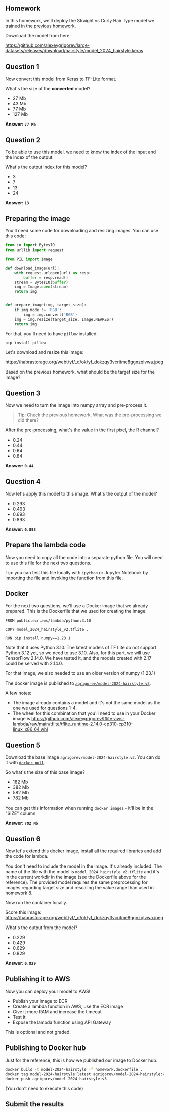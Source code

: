 ## Homework

In this homework, we'll deploy the Straight vs Curly Hair Type model we trained in the
[previous homework](../08-deep-learning/homework.md).

Download the model from here:

https://github.com/alexeygrigorev/large-datasets/releases/download/hairstyle/model_2024_hairstyle.keras



## Question 1

Now convert this model from Keras to TF-Lite format.

What's the size of the **converted** model?

* 27 Mb
* 43 Mb
* 77 Mb
* 127 Mb

**Answer: `77 Mb`**


## Question 2

To be able to use this model, we need to know the index of the input and
the index of the output.

What's the output index for this model?

* 3
* 7
* 13
* 24

**Answer: `13`**


## Preparing the image

You'll need some code for downloading and resizing images. You can use
this code:

```python
from io import BytesIO
from urllib import request

from PIL import Image

def download_image(url):
    with request.urlopen(url) as resp:
        buffer = resp.read()
    stream = BytesIO(buffer)
    img = Image.open(stream)
    return img


def prepare_image(img, target_size):
    if img.mode != 'RGB':
        img = img.convert('RGB')
    img = img.resize(target_size, Image.NEAREST)
    return img
```

For that, you'll need to have `pillow` installed:

```bash
pip install pillow
```

Let's download and resize this image:

https://habrastorage.org/webt/yf/_d/ok/yf_dokzqy3vcritme8ggnzqlvwa.jpeg

Based on the previous homework, what should be the target size for the image?


## Question 3

Now we need to turn the image into numpy array and pre-process it.

> Tip: Check the previous homework. What was the pre-processing
> we did there?

After the pre-processing, what's the value in the first pixel, the R channel?

* 0.24
* 0.44
* 0.64
* 0.84

**Answer: `0.44`**


## Question 4

Now let's apply this model to this image. What's the output of the model?

* 0.293
* 0.493
* 0.693
* 0.893

**Answer: `0.893`**


## Prepare the lambda code

Now you need to copy all the code into a separate python file. You will
need to use this file for the next two questions.

Tip: you can test this file locally with `ipython` or Jupyter Notebook
by importing the file and invoking the function from this file.


## Docker

For the next two questions, we'll use a Docker image that we already
prepared. This is the Dockerfile that we used for creating the image:

```docker
FROM public.ecr.aws/lambda/python:3.10

COPY model_2024_hairstyle_v2.tflite .

RUN pip install numpy==1.23.1
```

Note that it uses Python 3.10. The latest models of TF Lite
do not support Python 3.12 yet, so we need to use 3.10. Also,
for this part, we will use TensorFlow 2.14.0. We have tested
it, and the models created with 2.17 could be served with 2.14.0.

For that image, we also needed to use an older version of numpy
(1.23.1)

The docker image is published to [`agrigorev/model-2024-hairstyle:v3`](https://hub.docker.com/r/agrigorev/model-2024-hairstyle/tags).

A few notes:

* The image already contains a model and it's not the same model
  as the one we used for questions 1-4.
* The wheel for this combination that you'll need to use in your Docker image is https://github.com/alexeygrigorev/tflite-aws-lambda/raw/main/tflite/tflite_runtime-2.14.0-cp310-cp310-linux_x86_64.whl


## Question 5

Download the base image `agrigorev/model-2024-hairstyle:v3`. You can do it with [`docker pull`](https://docs.docker.com/engine/reference/commandline/pull/).

So what's the size of this base image?

* 182 Mb
* 382 Mb
* 582 Mb
* 782 Mb

You can get this information when running `docker images` - it'll be in the "SIZE" column.

**Answer: `782 Mb`**


## Question 6

Now let's extend this docker image, install all the required libraries
and add the code for lambda.

You don't need to include the model in the image. It's already included.
The name of the file with the model is `model_2024_hairstyle_v2.tflite` and it's
in the current workdir in the image (see the Dockerfile above for the
reference).
The provided model requires the same preprocessing for images regarding target size and rescaling the value range than used in homework 8.

Now run the container locally.

Score this image: https://habrastorage.org/webt/yf/_d/ok/yf_dokzqy3vcritme8ggnzqlvwa.jpeg

What's the output from the model?

* 0.229
* 0.429
* 0.629
* 0.829

**Answer: `0.829`**


## Publishing it to AWS

Now you can deploy your model to AWS!

* Publish your image to ECR
* Create a lambda function in AWS, use the ECR image
* Give it more RAM and increase the timeout
* Test it
* Expose the lambda function using API Gateway

This is optional and not graded.


## Publishing to Docker hub

Just for the reference, this is how we published our image to Docker hub:

```bash
docker build -t model-2024-hairstyle -f homework.dockerfile .
docker tag model-2024-hairstyle:latest agrigorev/model-2024-hairstyle:v3
docker push agrigorev/model-2024-hairstyle:v3
```

(You don't need to execute this code)

## Submit the results
